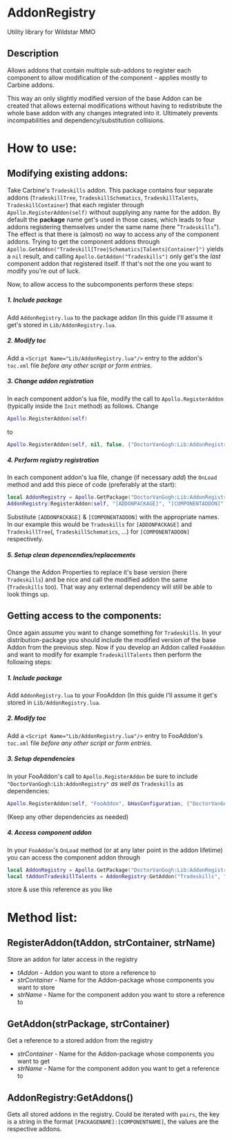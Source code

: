 # AddonRegistry


Utility library for Wildstar MMO

## Description
Allows addons that contain multiple sub-addons to register each component to allow modification of the component - applies mostly to Carbine addons.

This way an only slightly modified version of the base Addon can be created that allows external modifications without having to redistribute the whole base addon with any changes integrated into it. Ultimately prevents incompabilities and dependency/substitution collisions.


# How to use:

## Modifying existing addons:

Take Carbine's `Tradeskills` addon. This package contains four separate addons (`TradeskillTree`, `TradeskillSchematics`, `TradeskillTalents`, `TradeskillContainer`) that each register through `Apollo.RegisterAddon(self)` without supplying any name for the addon. By default the **package** name get's used in those cases, which leads to four addons registering themselves under the same name (here "`Tradeskills`"). 
The effect is that there is (almost) no way to access any of the component addons. Trying to get the component addons through `Apollo.GetAddon("Tradeskill[Tree|Schematics|Talents|Container]")` yields a `nil` result, and calling `Apollo.GetAddon("Tradeskills")` only get's the *last* component addon that registered itself. If that's not the one you want to modify you're out of luck.

Now, to allow access to the subcomponents perform these steps:
##### 1. Include package
Add `AddonRegistry.lua` to the package addon (In this guide I'll assume it get's stored in `Lib/AddonRegistry.lua`.
##### 2. Modify toc
Add a `<Script Name="Lib/AddonRegistry.lua"/>` entry to the addon's `toc.xml` file *before any other script or form entries*.
##### 3. Change addon registration
In each component addon's lua file, modify the call to `Apollo.RegisterAddon` (typically inside the `Init` method) as follows. Change
```lua
Apollo.RegisterAddon(self)
```
to
```lua
Apollo.RegisterAddon(self, nil, false, {"DoctorVanGogh:Lib:AddonRegistry"})
```
##### 4. Perform registry registration
In each component addon's lua file, change (if necessary *add*) the `OnLoad` method and add this piece of code (preferably at the start):
```lua
local AddonRegistry = Apollo.GetPackage("DoctorVanGogh:Lib:AddonRegistry").tPackage
AddonRegistry:RegisterAddon(self, "[ADDONPACKAGE]", "[COMPONENTADDON]") 
```
Substitute `[ADDONPACKAGE]` & `[COMPONENTADDON]` with the appropriate names. In our example this would be `Tradeskills` for `[ADDONPACKAGE]` and `TradeskillTree`(, `TradeskillSchematics`, ...) for `[COMPONENTADDON]` respectively.
##### 5. Setup clean depencendies/replacements 
Change the Addon Properties to replace it's base version (here `Tradeskills`) and be nice and call the modified addon the same (`Tradeskills` too). That way any external dependency will still be able to look things up.



## Getting access to the components:

Once again assume you want to change something for `Tradeskills`. In your distribution-package you should include the modified version of the base Addon from the previous step.
Now if you develop an Addon called `FooAddon` and want to modify for example `TradeskillTalents` then perform the following steps:
##### 1. Include package
Add `AddonRegistry.lua` to your FooAddon (In this guide I'll assume it get's stored in `Lib/AddonRegistry.lua`.
##### 2. Modify toc
Add a `<Script Name="Lib/AddonRegistry.lua"/>` entry to FooAddon's `toc.xml` file *before any other script or form entries*.
##### 3. Setup dependencies
In your FooAddon's call to `Apollo.RegisterAddon` be sure to include `"DoctorVanGogh:Lib:AddonRegistry"` *as well as* `Tradeskills` as dependencies:
```lua
Apollo.RegisterAddon(self, "FooAddon", bHasConfiguration, {"DoctorVanGogh:Lib:AddonRegistry", "Tradeskills"})
```
(Keep any other dependencies as needed)

##### 4. Access component addon
In your `FooAddon`'s `OnLoad` method (or at any later point in the addon lifetime) you can access the component addon through
```lua
local AddonRegistry = Apollo.GetPackage("DoctorVanGogh:Lib:AddonRegistry").tPackage
local tAddonTradeskillTalents = AddonRegistry:GetAddon("Tradeskills", "TradeskillTalents")
```
store & use this reference as you like


# Method list:

## RegisterAddon(tAddon, strContainer, strName)
Store an addon for later access in the registry

* *tAddon* - Addon you want to store a reference to
* *strContainer* - Name for the Addon-package whose components you want to store
* *strName* - Name for the component addon you want to store a reference to

## GetAddon(strPackage, strContainer)
Get a reference to a stored addon from the registry

* *strContainer* - Name for the Addon-package whose components you want to get
* *strName* - Name for the component addon you want to get a reference to

## AddonRegistry:GetAddons()
Gets all stored addons in the registry. Could be iterated with `pairs`, the key is a string in the format `[PACKAGENAME]:[COMPONENTNAME]`, the values are the respective addons.

